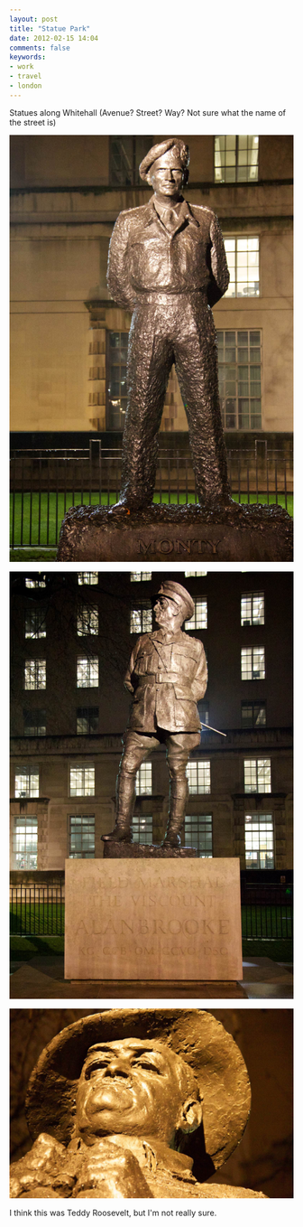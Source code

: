```yaml
---
layout: post
title: "Statue Park"
date: 2012-02-15 14:04
comments: false
keywords:
- work
- travel
- london
---
```

Statues along Whitehall (Avenue?  Street?  Way?  Not sure what the name of the street is)

![](/assets/images/2012/2012-02-12/London-56.jpg "statues" )


![](/assets/images/2012/2012-02-12/London-57.jpg "Monty" )


![](/assets/images/2012/2012-02-12/London-58.jpg "Field Marshall Alan Brooke" )


I think this was Teddy Roosevelt, but I'm not really sure.
